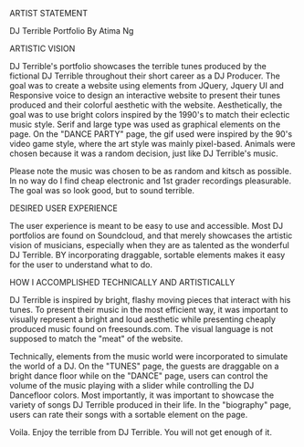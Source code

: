 ARTIST STATEMENT

DJ Terrible Portfolio
By Atima Ng

ARTISTIC VISION

DJ Terrible's portfolio showcases the terrible tunes produced by the fictional DJ Terrible throughout their short career as a DJ Producer. The goal was to create a website using elements from JQuery, Jquery UI and Responsive voice to design an interactive website to present their tunes produced and their colorful aesthetic with the website. Aesthetically, the goal was to use bright colors inspired by the 1990's to match their eclectic music style. Serif and large type was used as graphical elements on the page. On the "DANCE PARTY" page, the gif used were inspired by the 90's video game style, where the art style was mainly pixel-based. Animals were chosen because it was a random decision, just like DJ Terrible's music.

Please note the music was chosen to be as random and kitsch as possible. In no way do I find cheap electronic and 1st grader recordings pleasurable. The goal was so look good, but to sound terrible.

DESIRED USER EXPERIENCE

The user experience is meant to be easy to use and accessible. Most DJ portfolios are found on Soundcloud, and that merely showcases the artistic vision of musicians, especially when they are as talented as the wonderful DJ Terrible. BY incorporating draggable, sortable elements makes it easy for the user to understand what to do.

HOW I ACCOMPLISHED TECHNICALLY AND ARTISTICALLY

DJ Terrible is inspired by bright, flashy moving pieces that interact with his tunes. To present their music in the most efficient way, it was important to visually represent a bright and loud aesthetic while presenting cheaply produced music found on freesounds.com. The visual language is not supposed to match the "meat" of the website.

Technically, elements from the music world were incorporated to simulate the world of a DJ. On the "TUNES" page, the guests are draggable on a bright dance floor while on the "DANCE" page, users can control the volume of the music playing with a slider while controlling the DJ Dancefloor colors. Most importantly, it was important to showcase the variety of songs DJ Terrible produced in their life. In the "biography" page, users can rate their songs with a sortable element on the page.

Voila. Enjoy the terrible from DJ Terrible. You will not get enough of it.
